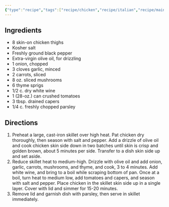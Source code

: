 ```yaml
---
{"type":"recipe","tags":["recipe/chicken","recipe/italian","recipe/main"],"dg-publish":true,"dg-path":"Recipes/Skillet Chicken Cacciatore.md","permalink":"/recipes/skillet-chicken-cacciatore/","dgPassFrontmatter":true}
---
```



## Ingredients

- 8 skin-on chicken thighs
- Kosher salt
- Freshly ground black pepper
- Extra-virgin olive oil, for drizzling
- 1 onion, chopped
- 3 cloves garlic, minced
- 2 carrots, sliced
- 8 oz. sliced mushrooms
- 6 thyme sprigs
- 1/2 c. dry white wine
- 1 (28-oz.) can crushed tomatoes
- 3 tbsp. drained capers
- 1/4 c. freshly chopped parsley

## Directions

1. Preheat a large, cast-iron skillet over high heat. Pat chicken dry thoroughly, then season with salt and pepper. Add a drizzle of olive oil and cook chicken skin side down in two batches until skin is crisp and golden brown, about 5 minutes per side. Transfer to a dish skin side up and set aside.
2. Reduce skillet heat to medium-high. Drizzle with olive oil and add onion, garlic, carrots, mushrooms, and thyme, and cook, 3 to 4 minutes. Add white wine, and bring to a boil while scraping bottom of pan. Once at a boil, turn heat to medium low, add tomatoes and capers, and season with salt and pepper. Place chicken in the skillet skin side up in a single layer. Cover with lid and simmer for 15-20 minutes.
3. Remove lid and garnish dish with parsley, then serve in skillet immediately.